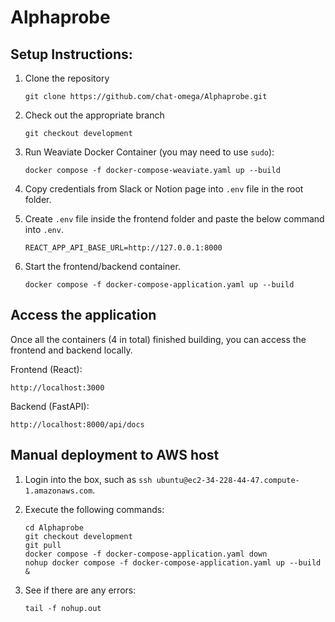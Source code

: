 # Alphaprobe


## Setup Instructions:

1. Clone the repository
    ```
    git clone https://github.com/chat-omega/Alphaprobe.git
    ```

1. Check out the appropriate branch
    ```
    git checkout development
    ```

1. Run Weaviate Docker Container (you may need to use `sudo`):
    ```
    docker compose -f docker-compose-weaviate.yaml up --build
    ```

1. Copy credentials from Slack or Notion page into `.env` file in the root folder.


1. Create `.env` file inside the frontend folder and paste the below command into `.env`.
    ```
    REACT_APP_API_BASE_URL=http://127.0.0.1:8000
    ```

1. Start the frontend/backend container.
    ```
    docker compose -f docker-compose-application.yaml up --build
    ```

## Access the application

Once all the containers (4 in total) finished building, you can access the frontend and backend locally.

Frontend (React):
```
http://localhost:3000
```

Backend (FastAPI):
```
http://localhost:8000/api/docs
```

## Manual deployment to AWS host

1. Login into the box, such as `ssh ubuntu@ec2-34-228-44-47.compute-1.amazonaws.com`.

1. Execute the following commands:
    ```
    cd Alphaprobe
    git checkout development
    git pull
    docker compose -f docker-compose-application.yaml down
    nohup docker compose -f docker-compose-application.yaml up --build &
    ```

1. See if there are any errors:
    ```
    tail -f nohup.out
    ```

